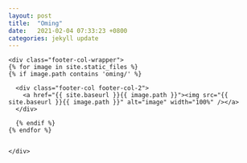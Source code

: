 ```yaml
---
layout: post
title:  "Oming"
date:   2021-02-04 07:33:23 +0800
categories: jekyll update
---
```

<style>
img {
  width: 100%;
  height: auto;
}
</style>

  <div class="wrapper">

    <div class="footer-col-wrapper">
    {% for image in site.static_files %}
	{% if image.path contains 'oming/' %}
	
      <div class="footer-col footer-col-2">
        <a href="{{ site.baseurl }}{{ image.path }}"><img src="{{ site.baseurl }}{{ image.path }}" alt="image" width="100%" /></a>
      </div>

      {% endif %}
	{% endfor %}

      
    </div>

  </div>


